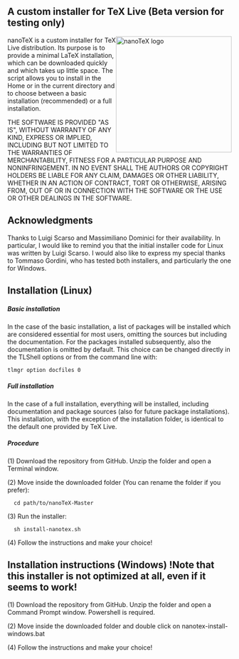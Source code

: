 A custom installer for TeX Live (Beta version for testing only)
--------------------------------

<img src="https://github.com/ivalb/nanoTeX/blob/master/nanotex-icon.svg" alt="nanoTeX logo" align="right" width="260px" style="max-width:100%;margin:0px 0px" border="0">nanoTeX is a custom installer for TeX Live distribution. Its purpose is to provide a minimal LaTeX installation, which can be downloaded quickly and which takes up little space. The script allows you to install in the Home or in the current directory and to choose between a basic installation (recommended) or a full installation. 

THE SOFTWARE IS PROVIDED "AS IS", WITHOUT WARRANTY OF ANY KIND, EXPRESS OR IMPLIED, INCLUDING BUT NOT LIMITED TO THE WARRANTIES OF MERCHANTABILITY,
FITNESS FOR A PARTICULAR PURPOSE AND NONINFRINGEMENT. IN NO EVENT SHALL THE AUTHORS OR COPYRIGHT HOLDERS BE LIABLE FOR ANY CLAIM, DAMAGES OR OTHER
LIABILITY, WHETHER IN AN ACTION OF CONTRACT, TORT OR OTHERWISE, ARISING FROM, OUT OF OR IN CONNECTION WITH THE SOFTWARE OR THE USE OR OTHER DEALINGS IN THE SOFTWARE.

<h2>Acknowledgments</h2>

Thanks to Luigi Scarso and Massimiliano Dominici for their availability. In particular, I would like to remind you that the initial installer code for Linux was written by Luigi Scarso.  I would also like to express my special thanks to Tommaso Gordini, who has tested both installers, and particularly the one for Windows.

Installation (Linux)
-------------------------------------

<h5>Basic installation</h5>

In the case of the basic installation, a list of packages will be installed which are considered essential for most users, omitting the sources but including the documentation. For the packages installed subsequently, also the documentation is omitted by default. This choice can be changed directly in the TLShell options or from the command line with:

    tlmgr option docfiles 0

<h5>Full installation</h5>

In the case of a full installation, everything will be installed, including documentation and package sources (also for future package installations). This installation, with the exception of the installation folder, is identical to the default one provided by TeX Live. 

<h5>Procedure</h5>

(1) Download the repository from GitHub. Unzip the folder and open a Terminal window.

(2) Move inside the downloaded folder (You can rename the folder if you prefer):

      cd path/to/nanoTeX-Master

(3) Run the installer:
    
      sh install-nanotex.sh

(4) Follow the instructions and make your choice!    

Installation instructions (Windows) !Note that this installer is not optimized at all, even if it seems to work!
-------------------------------------

(1) Download the repository from GitHub. Unzip the folder and open a Command Prompt window. Powershell is required.

(2) Move inside the downloaded folder and double click on nanotex-install-windows.bat

(4) Follow the instructions and make your choice!

